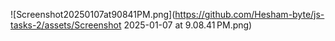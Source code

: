 ![Screenshot20250107at90841PM.png](https://github.com/Hesham-byte/js-tasks-2/assets/Screenshot 2025-01-07 at 9.08.41 PM.png)
